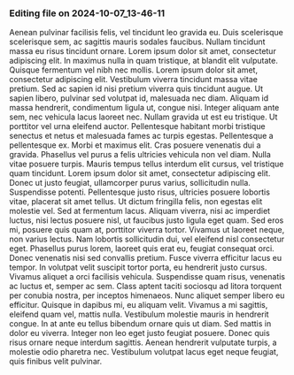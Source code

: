 

### Editing file on 2024-10-07_13-46-11

Aenean pulvinar facilisis felis, vel tincidunt leo gravida eu. Duis scelerisque scelerisque sem, ac sagittis mauris sodales faucibus. Nullam tincidunt massa eu risus tincidunt ornare. Lorem ipsum dolor sit amet, consectetur adipiscing elit. In maximus nulla in quam tristique, at blandit elit vulputate. Quisque fermentum vel nibh nec mollis. Lorem ipsum dolor sit amet, consectetur adipiscing elit.
Vestibulum viverra tincidunt massa vitae pretium. Sed ac sapien id nisi pretium viverra quis tincidunt augue. Ut sapien libero, pulvinar sed volutpat id, malesuada nec diam. Aliquam id massa hendrerit, condimentum ligula ut, congue nisi. Integer aliquam ante sem, nec vehicula lacus laoreet nec. Nullam gravida ut est eu tristique. Ut porttitor vel urna eleifend auctor. Pellentesque habitant morbi tristique senectus et netus et malesuada fames ac turpis egestas. Pellentesque a pellentesque ex. Morbi et maximus elit. Cras posuere venenatis dui a gravida. Phasellus vel purus a felis ultricies vehicula non vel diam. Nulla vitae posuere turpis. Mauris tempus tellus interdum elit cursus, vel tristique quam tincidunt. Lorem ipsum dolor sit amet, consectetur adipiscing elit. Donec ut justo feugiat, ullamcorper purus varius, sollicitudin nulla.
Suspendisse potenti. Pellentesque justo risus, ultricies posuere lobortis vitae, placerat sit amet tellus. Ut dictum fringilla felis, non egestas elit molestie vel. Sed at fermentum lacus. Aliquam viverra, nisi ac imperdiet luctus, nisi lectus posuere nisl, ut faucibus justo ligula eget quam. Sed eros mi, posuere quis quam at, porttitor viverra tortor. Vivamus ut laoreet neque, non varius lectus. Nam lobortis sollicitudin dui, vel eleifend nisl consectetur eget. Phasellus purus lorem, laoreet quis erat eu, feugiat consequat orci. Donec venenatis nisi sed convallis pretium. Fusce viverra efficitur lacus eu tempor. In volutpat velit suscipit tortor porta, eu hendrerit justo cursus.
Vivamus aliquet a orci facilisis vehicula. Suspendisse quam risus, venenatis ac luctus et, semper ac sem. Class aptent taciti sociosqu ad litora torquent per conubia nostra, per inceptos himenaeos. Nunc aliquet semper libero eu efficitur. Quisque in dapibus mi, eu aliquam velit. Vivamus a mi sagittis, eleifend quam vel, mattis nulla. Vestibulum molestie mauris in hendrerit congue. In at ante eu tellus bibendum ornare quis ut diam. Sed mattis in dolor eu viverra. Integer non leo eget justo feugiat posuere. Donec quis risus ornare neque interdum sagittis. Aenean hendrerit vulputate turpis, a molestie odio pharetra nec. Vestibulum volutpat lacus eget neque feugiat, quis finibus velit pulvinar.


